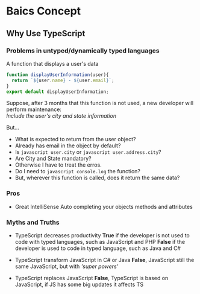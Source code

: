 # Baics Concept

## Why Use TypeScript

### Problems in untyped/dynamically typed languages

A function that displays a user's data

```javascript
function displayUserInformation(user){
  return `${user.name} - ${user.email}`;
}
export default displayUserInformation;
```

Suppose, after 3 months that this function is not used, a new developer will perform maintenance:  
_Include the user's city and state information_

But...

- What is expected to return from the user object?
- Already has email in the object by default?
- Is ```javascript user.city``` or ```javascript user.address.city```?
- Are City and State mandatory?
- Otherwise I have to treat the erros.
- Do I need to ```javascript console.log``` the function?
- But, wherever this function is called, does it return the same data?

### Pros

- Great IntelliSense
Auto completing your objects methods and attributes

### Myths and Truths

- TypeScript decreases productivity
__True__ if the developer is not used to code with typed languages, such as JavaScript and PHP
__False__ if the developer is used to code in typed language, such as Java and C#

- TypeScript transform JavaScript in C# or Java
__False__, JavaScript still the same JavaScript, but with _'super powers'_

- TypeScript replaces JavaScript
__False__, TypeScript is based on JavaScript, if JS has some big updates it affects TS
